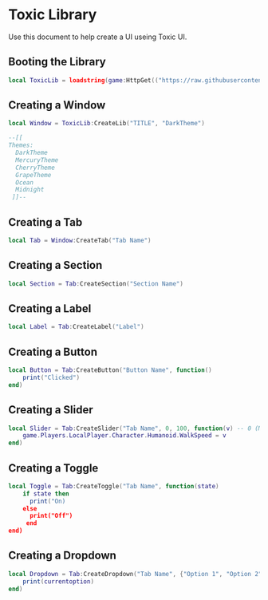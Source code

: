 # Toxic Library
Use this document to help create a UI useing Toxic UI.

## Booting the Library
``` lua
local ToxicLib = loadstring(game:HttpGet(("https://raw.githubusercontent.com/HauntedAura/Toxic-Hub/main/source")))()
```

## Creating a Window

``` lua
local Window = ToxicLib:CreateLib("TITLE", "DarkTheme")

--[[
Themes:
  DarkTheme
  MercuryTheme
  CherryTheme
  GrapeTheme
  Ocean
  Midnight
 ]]--
```

## Creating a Tab
``` lua
local Tab = Window:CreateTab("Tab Name")
```

## Creating a Section
``` lua
local Section = Tab:CreateSection("Section Name")
```

## Creating a Label
``` lua
local Label = Tab:CreateLabel("Label")
```

## Creating a Button
``` lua
local Button = Tab:CreateButton("Button Name", function()
    print("Clicked")
end)
```

## Creating a Slider
``` lua
local Slider = Tab:CreateSlider("Tab Name", 0, 100, function(v) -- 0 (Min value) | 100 (Max value)
    game.Players.LocalPlayer.Character.Humanoid.WalkSpeed = v
end)
```

## Creating a Toggle
``` lua
local Toggle = Tab:CreateToggle("Tab Name", function(state)
    if state then
      print("On)
    else
      print("Off")
     end
end)
```

## Creating a Dropdown
``` lua
local Dropdown = Tab:CreateDropdown("Tab Name", {"Option 1", "Option 2", "Option 3"}, function(currentoption)
    print(currentoption)
end)
```
